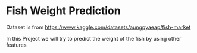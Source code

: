 # Fish Weight Prediction

Dataset is from https://www.kaggle.com/datasets/aungpyaeap/fish-market

In this Project we will try to predict the weight of the fish by using other features

